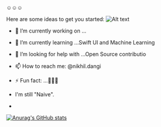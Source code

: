 ☺️☺️☺️

Here are some ideas to get you started:
![Alt text](https://media.giphy.com/media/gen0pz7WHRGbyFYtkK/giphy-downsized.gif)
- 🔭 I’m currently working on ...
- 🌱 I’m currently learning ...Swift UI and Machine Learning
- 🤔 I’m looking for help with ...Open Source contributio
- 📫 How to reach me: @nikhil.dangi
- ⚡ Fun fact: ...🙂🙃😊

- I'm still "Naive".
- 
[![Anurag's GitHub stats](https://github-readme-stats.vercel.app/api?username=ndangi168)](https://github.com/anuraghazra/github-readme-stats)
